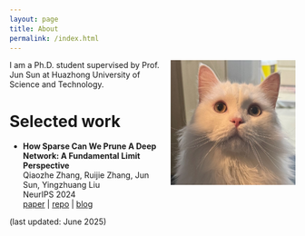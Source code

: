 ```yaml
---
layout: page
title: About
permalink: /index.html
---
```


<img style="float:right; padding-left:10px" src="images/cat.jpg" width="220" height="220">

I am a Ph.D. student supervised by Prof. Jun Sun at Huazhong University of Science and Technology. 

# Selected work

- **How Sparse Can We Prune A Deep Network: A Fundamental Limit Perspective** <br>
  Qiaozhe Zhang, Ruijie Zhang, Jun Sun, Yingzhuang Liu <br>
  NeurIPS 2024 <br>
    [paper](https://arxiv.org/abs/2306.05857) |
    [repo](https://github.com/QiaozheZhang/Global-One-shot-Pruning) |
    [blog](https://proceedings.neurips.cc/paper_files/paper/2024/hash/a627810151be4d13f907ac898ff7e948-Abstract-Conference.html)


(last updated: June 2025)
